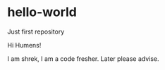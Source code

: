 # hello-world
Just first repository

Hi Humens!

I am shrek, I am a code fresher. Later please advise.
